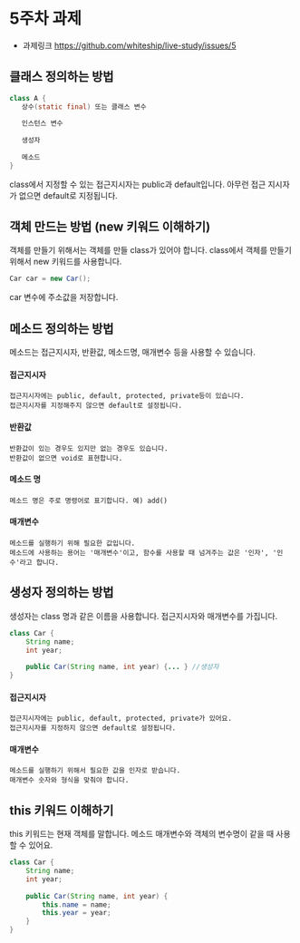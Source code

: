 
5주차 과제
==========
* 과제링크 <https://github.com/whiteship/live-study/issues/5>
## 클래스 정의하는 방법
```java
class A {
   상수(static final) 또는 클래스 변수
   
   인스턴스 변수
   
   생성자
   
   메소드
}
```
class에서 지정할 수 있는 접근지시자는 public과 default입니다. 아무런 접근 지시자가 없으면 default로 지정됩니다.
## 객체 만드는 방법 (new 키워드 이해하기)

객체를 만들기 위해서는 객체를 만들 class가 있어야 합니다. class에서 객체를 만들기 위해서 new 키워드를 사용합니다.
```java
Car car = new Car();
```
car 변수에 주소값을 저장합니다.
## 메소드 정의하는 방법
메소드는 접근지시자, 반환값, 메소드명, 매개변수 등을 사용할 수 있습니다.
#### 접근지시자
    접근지시자에는 public, default, protected, private등이 있습니다.
    접근지시자를 지정해주지 않으면 default로 설정됩니다.
#### 반환값
    반환값이 있는 경우도 있지만 없는 경우도 있습니다. 
    반환값이 없으면 void로 표현합니다.
#### 메소드 명
    메소드 명은 주로 명령어로 표기합니다. 예) add()
#### 매개변수
    메소드를 실행하기 위해 필요한 값입니다. 
    메소드에 사용하는 용어는 '매개변수'이고, 함수를 사용할 때 넘겨주는 값은 '인자', '인수'라고 합니다.
## 생성자 정의하는 방법
생성자는 class 명과 같은 이름을 사용합니다. 접근지시자와 매개변수를 가집니다.
```java
class Car {
    String name;
    int year;
    
    public Car(String name, int year) {... } //생성자
}
```
#### 접근지시자
    접근지시자에는 public, default, protected, private가 있어요.
    접근지시자를 지정하지 않으면 default로 설정됩니다.
#### 매개변수
    메소드를 실행하기 위해서 필요한 값을 인자로 받습니다.
    매개변수 숫자와 형식을 맞춰야 합니다.
## this 키워드 이해하기 
this 키워드는 현재 객체를 말합니다.
메소드 매개변수와 객체의 변수명이 같을 때 사용할 수 있어요.
```java
class Car {
    String name;
    int year;
    
    public Car(String name, int year) {
        this.name = name;
        this.year = year;
    }
}
```

